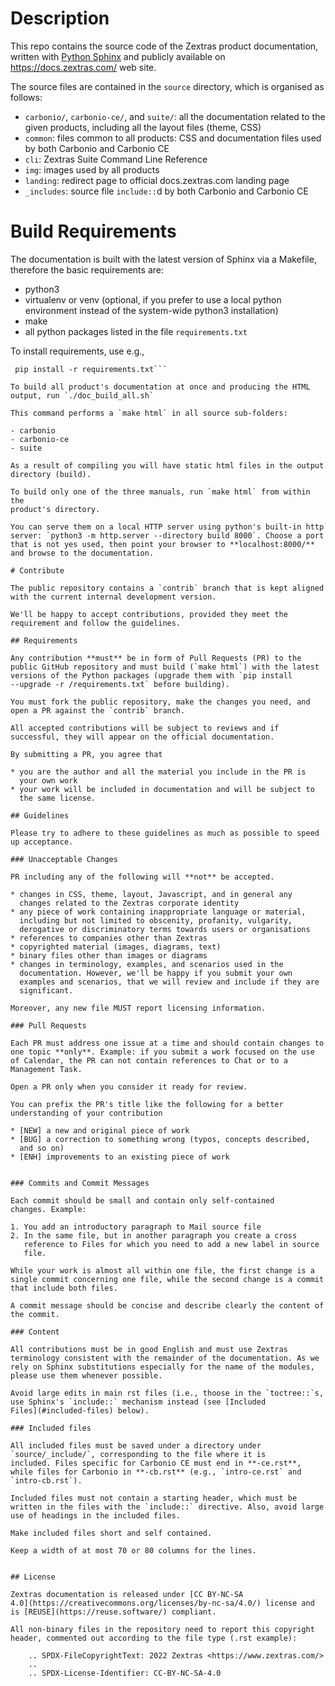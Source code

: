 <!--
SPDX-FileCopyrightText: 2022 Zextras <https://www.zextras.com/>

SPDX-License-Identifier: CC-BY-NC-SA-4.0
-->

# Description

This repo contains the source code of the Zextras product
documentation, written with [Python
Sphinx](https://www.sphinx-doc.org/en/master/) and publicly available
on https://docs.zextras.com/ web site.

The source files are contained in the `source` directory, which is organised
as follows:

* `carbonio/`, `carbonio-ce/`, and `suite/`: all the documentation
  related to the given products, including all the layout files
  (theme, CSS)
* `common`: files common to all products: CSS and documentation files
  used by both Carbonio and Carbonio CE
* `cli`: Zextras Suite Command Line Reference
* `img`: images used by all products
* `landing`: redirect page to official docs.zextras.com landing page
* `_includes`: source file `include::`d by both Carbonio and Carbonio
  CE


# Build Requirements

The documentation is built with the latest version of Sphinx via a
Makefile, therefore the basic requirements are:

- python3
- virtualenv or venv (optional, if you prefer to use a local python
  environment instead of the system-wide python3 installation)
- make
- all python packages listed in the file `requirements.txt`

To install requirements, use e.g.,

```
 pip install -r requirements.txt```

To build all product's documentation at once and producing the HTML
output, run `./doc_build_all.sh`

This command performs a `make html` in all source sub-folders:

- carbonio
- carbonio-ce
- suite

As a result of compiling you will have static html files in the output
directory (build).

To build only one of the three manuals, run `make html` from within the
product's directory.

You can serve them on a local HTTP server using python's built-in http
server: `python3 -m http.server --directory build 8000`. Choose a port
that is not yes used, then point your browser to **localhost:8000/**
and browse to the documentation.

# Contribute

The public repository contains a `contrib` branch that is kept aligned
with the current internal development version.

We'll be happy to accept contributions, provided they meet the
requirement and follow the guidelines.

## Requirements

Any contribution **must** be in form of Pull Requests (PR) to the
public GitHub repository and must build (`make html`) with the latest
versions of the Python packages (upgrade them with `pip install
--upgrade -r /requirements.txt` before building).

You must fork the public repository, make the changes you need, and
open a PR against the `contrib` branch.

All accepted contributions will be subject to reviews and if
successful, they will appear on the official documentation.

By submitting a PR, you agree that

* you are the author and all the material you include in the PR is
  your own work
* your work will be included in documentation and will be subject to
  the same license.

## Guidelines

Please try to adhere to these guidelines as much as possible to speed
up acceptance.

### Unacceptable Changes

PR including any of the following will **not** be accepted.

* changes in CSS, theme, layout, Javascript, and in general any
  changes related to the Zextras corporate identity
* any piece of work containing inappropriate language or material,
  including but not limited to obscenity, profanity, vulgarity,
  derogative or discriminatory terms towards users or organisations
* references to companies other than Zextras
* copyrighted material (images, diagrams, text)
* binary files other than images or diagrams
* changes in terminology, examples, and scenarios used in the
  documentation. However, we'll be happy if you submit your own
  examples and scenarios, that we will review and include if they are
  significant.

Moreover, any new file MUST report licensing information.

### Pull Requests

Each PR must address one issue at a time and should contain changes to
one topic **only**. Example: if you submit a work focused on the use
of Calendar, the PR can not contain references to Chat or to a
Management Task.

Open a PR only when you consider it ready for review.

You can prefix the PR's title like the following for a better
understanding of your contribution

* [NEW] a new and original piece of work
* [BUG] a correction to something wrong (typos, concepts described,
  and so on)
* [ENH] improvements to an existing piece of work


### Commits and Commit Messages

Each commit should be small and contain only self-contained
changes. Example:

1. You add an introductory paragraph to Mail source file
2. In the same file, but in another paragraph you create a cross
   reference to Files for which you need to add a new label in source
   file.

While your work is almost all within one file, the first change is a
single commit concerning one file, while the second change is a commit
that include both files.

A commit message should be concise and describe clearly the content of
the commit.

### Content

All contributions must be in good English and must use Zextras
terminology consistent with the remainder of the documentation. As we
rely on Sphinx substitutions especially for the name of the modules,
please use them whenever possible.

Avoid large edits in main rst files (i.e., thoose in the `toctree::`s,
use Sphinx's `include::` mechanism instead (see [Included
Files](#included-files) below).

### Included files

All included files must be saved under a directory under
`source/_include/`, corresponding to the file where it is
included. Files specific for Carbonio CE must end in **-ce.rst**,
while files for Carbonio in **-cb.rst** (e.g., `intro-ce.rst` and
`intro-cb.rst`).

Included files must not contain a starting header, which must be
written in the files with the `include::` directive. Also, avoid large
use of headings in the included files.

Make included files short and self contained.

Keep a width of at most 70 or 80 columns for the lines.


## License

Zextras documentation is released under [CC BY-NC-SA
4.0](https://creativecommons.org/licenses/by-nc-sa/4.0/) license and
is [REUSE](https://reuse.software/) compliant.

All non-binary files in the repository need to report this copyright
header, commented out according to the file type (.rst example):

    .. SPDX-FileCopyrightText: 2022 Zextras <https://www.zextras.com/>
    ..
    .. SPDX-License-Identifier: CC-BY-NC-SA-4.0
